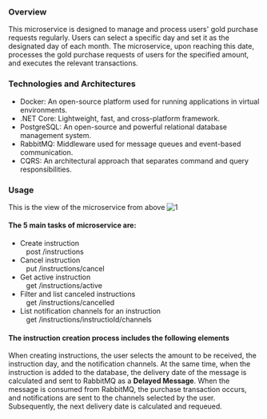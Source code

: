 ### Overview 

This microservice is designed to manage and process users' gold purchase requests regularly. Users can select a specific day and set it as the designated day of each month. The microservice, upon reaching this date, processes the gold purchase requests of users for the specified amount, and executes the relevant transactions.

### Technologies and Architectures

- Docker: An open-source platform used for running applications in virtual environments.
- .NET Core: Lightweight, fast, and cross-platform framework.
- PostgreSQL: An open-source and powerful relational database management system.
- RabbitMQ: Middleware used for message queues and event-based communication.
- CQRS: An architectural approach that separates command and query responsibilities.

### Usage
This is the view of the microservice from above
![1](https://github.com/dev-fatih-erol/Buying/assets/50841052/5132b8ce-94ec-4685-b634-30de405edd49)

#### The 5 main tasks of microservice are:

- Create instruction<br />
  &nbsp;&nbsp;&nbsp;post /instructions
- Cancel instruction<br />
  &nbsp;&nbsp;&nbsp;put /instructions/cancel
- Get active instruction<br />
  &nbsp;&nbsp;&nbsp;get /instructions/active
- Filter and list canceled instructions<br />
  &nbsp;&nbsp;&nbsp;get /instructions/cancelled
- List notification channels for an instruction<br />
  &nbsp;&nbsp;&nbsp;get /instructions/instructioId/channels

#### The instruction creation process includes the following elements

When creating instructions, the user selects the amount to be received, the instruction day, and the notification channels. At the same time, when the instruction is added to the database, the delivery date of the message is calculated and sent to RabbitMQ as a **Delayed Message**.
When the message is consumed from RabbitMQ, the purchase transaction occurs, and notifications are sent to the channels selected by the user. Subsequently, the next delivery date is calculated and requeued.
